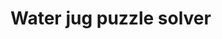 <!-- @@@title:Water jug puzzle solver@@@ -->
<!-- @@@extraCss:../../static/water-jugs/style.css@@@ -->

# Water jug puzzle solver

<div id="app"></div>
<script src="../../static/water-jugs/water.js" defer></script>